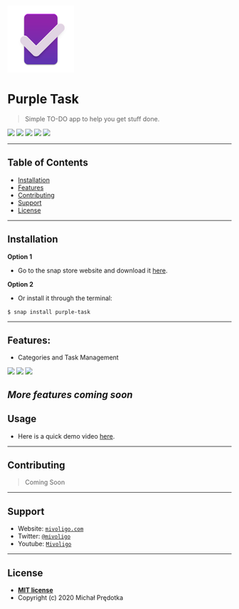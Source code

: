 <img src="snap/gui/icon.png" width="150px" height="150px">

# Purple Task

> Simple TO-DO app to help you get stuff done.


<img src="https://img.shields.io/badge/license-MIT-green"> <img src="https://img.shields.io/badge/version-v1.0.0-orange"> <img src="https://img.shields.io/badge/updated-sept%202020-blue"> <img src="https://img.shields.io/badge/pull requests-1 open-yellow"> <img src="https://img.shields.io/badge/favorites-19-brightgreen">

---

## Table of Contents

- [Installation](#installation)
- [Features](#features)
- [Contributing](#contributing)
- [Support](#support)
- [License](#license)




---

## Installation

**Option 1**
- Go to the snap store website and download it <a href="https://snapcraft.io/purple-task" target="_blank">here</a>.

**Option 2**
- Or install it through the terminal:
```shell
$ snap install purple-task
```

---

## Features:
- Categories and Task Management

<img src="https://res.cloudinary.com/canonical/image/fetch/f_auto,q_auto,fl_sanitize,w_819,h_515/https://dashboard.snapcraft.io/site_media/appmedia/2020/09/4e.png">

<img src="https://res.cloudinary.com/canonical/image/fetch/f_auto,q_auto,fl_sanitize,w_819,h_515/https://dashboard.snapcraft.io/site_media/appmedia/2020/09/3e.png">

<img src="https://res.cloudinary.com/canonical/image/fetch/f_auto,q_auto,fl_sanitize,w_819,h_515/https://dashboard.snapcraft.io/site_media/appmedia/2020/09/5e.png">

*More features coming soon*
---

## Usage


- Here is a quick demo video <a href="https://www.youtube.com/watch?v=zBpbEn4pzSI" target="_blank">here</a>.

---

## Contributing

> Coming Soon


---
## Support


- Website: <a href="https://mivoligo.com" target="_blank">`mivoligo.com`</a>
- Twitter: <a href="https://twitter.com/mivoligo" target="_blank">`@mivoligo`</a>
- Youtube: <a href="https://www.youtube.com/user/mivoligo" target="_blank">`Mivoligo`</a>




---

## License

- **[MIT license](http://opensource.org/licenses/mit-license.php)**
- Copyright (c) 2020 Michał Prędotka
